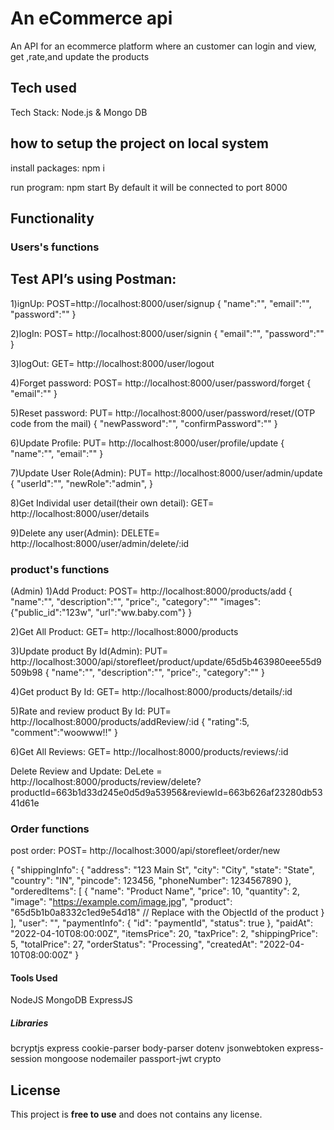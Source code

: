 # An eCommerce api

An API for an ecommerce platform where an customer can login and view, get ,rate,and update the products

## Tech used

Tech Stack: Node.js & Mongo DB

## how to setup the project on local system

install packages: npm i

run program: npm start
By default it will be connected to port 8000

## Functionality

### Users's functions

## Test API’s using Postman:

1)ignUp: POST=http://localhost:8000/user/signup
{
"name":"",
"email":"",
"password":""
}

2)logIn: POST= http://localhost:8000/user/signin
{
"email":"",
"password":""
}

3)logOut: GET= http://localhost:8000/user/logout

4)Forget password: POST= http://localhost:8000/user/password/forget
{
"email":""
}

5)Reset password: PUT= http://localhost:8000/user/password/reset/(OTP code from the mail)
{
"newPassword":"",
"confirmPassword":""
}


6)Update Profile: PUT= http://localhost:8000/user/profile/update
{
"name":"",
"email":""
}

7)Update User Role(Admin): PUT= http://localhost:8000/user/admin/update
{
"userId":"",
"newRole":"admin",
}

8)Get Individal user detail(their own detail): GET= http://localhost:8000/user/details

9)Delete any user(Admin): DELETE= http://localhost:8000/user/admin/delete/:id

### product's functions
(Admin)
1)Add Product: POST= http://localhost:8000/products/add
{
"name":"",
"description":"",
"price":,
"category":""
"images":{"public_id":"123w",
"url":"ww.baby.com"}
}


2)Get All Product: GET= http://localhost:8000/products

3)Update product By Id(Admin): PUT= http://localhost:3000/api/storefleet/product/update/65d5b463980eee55d9509b98
{
    "name":"",
    "description":"",
    "price":,
    "category":""
}

4)Get product By Id: GET= http://localhost:8000/products/details/:id

5)Rate and review product By Id: PUT= http://localhost:8000/products/addReview/:id
{
    "rating":5,
    "comment":"woowww!!"
}

6)Get All Reviews: GET= http://localhost:8000/products/reviews/:id

Delete Review and Update: DeLete = http://localhost:8000/products/review/delete?productId=663b1d33d245e0d5d9a53956&reviewId=663b626af23280db5341d61e

### Order functions

post order: POST= http://localhost:3000/api/storefleet/order/new

{
  "shippingInfo": {
    "address": "123 Main St",
    "city": "City",
    "state": "State",
    "country": "IN",
    "pincode": 123456,
    "phoneNumber": 1234567890
  },
  "orderedItems": [
    {
      "name": "Product Name",
      "price": 10,
      "quantity": 2,
      "image": "https://example.com/image.jpg",
      "product": "65d5b1b0a8332c1ed9e54d18" // Replace with the ObjectId of the product
    }
  ],
  "user": "", 
  "paymentInfo": {
    "id": "paymentId",
    "status": true
  },
  "paidAt": "2022-04-10T08:00:00Z",
  "itemsPrice": 20,
  "taxPrice": 2,
  "shippingPrice": 5,
  "totalPrice": 27,
  "orderStatus": "Processing",
  "createdAt": "2022-04-10T08:00:00Z"
}


#### Tools Used

NodeJS
MongoDB
ExpressJS

##### Libraries
bcryptjs
express
cookie-parser
body-parser
dotenv
jsonwebtoken
express-session
mongoose
nodemailer
passport-jwt
crypto

## License

This project is **free to use** and does not contains any license.




